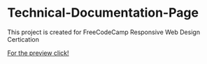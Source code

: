 # Technical-Documentation-Page

This project is created for FreeCodeCamp Responsive Web Design Certication

[For the preview click!](https://u-uysal.github.io/Technical-Documentation-Page/)
